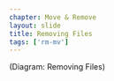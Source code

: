 ```yaml
---
chapter: Move & Remove
layout: slide
title: Removing Files
tags: ['rm-mv']
---
```


(Diagram: Removing Files)